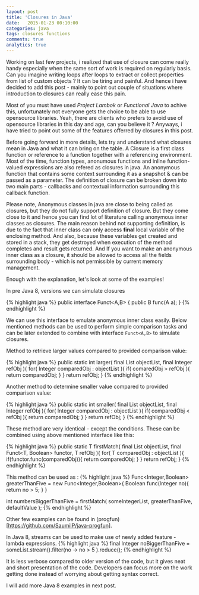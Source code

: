 ```yaml
---
layout: post
title: 'Closures in Java'
date:   2015-01-23 00:10:00
categories: java
tags: closures functions
comments: true
analytics: true
---
```


Working on last few projects, i realized that use of closure can come really handy especially when the same sort of work is required on regularly basis.
Can you imagine writing loops after loops to extract or collect properties from list of custom objects ? It can be tiring and painful. And hence i have decided to add this post - mainly to point out couple of situations where introduction to  closures can really ease this pain.

Most of you must have used <i>Project Lambok</i> or <i>Functional Java</i> to achive this, unfortunately not everyone gets the choice to be able to use opensource libraries. Yeah, there are clients who prefers to avoid use of opensource libraries in this day and age, can you believe it ? Anyways, i have tried to point out some of the features offerred by closures in this post.

Before going forward in more details, lets try and understand what closures mean in Java and what it can bring on the table. 
A Closure is a first class function or reference to a function together with a referencing environment. Most of the time, function types, anonumous functions and inline function-valued expressions are also refered as closures in java. An anonymous function that contains some context surrounding it as a snapshot & can be passed as a parameter. The definition of closure can be broken down into two main parts - callbacks and contextual information surrounding this callback function. 

Please note, Anonymous classes in java are close to being called as closures, but they do not fully support definition of closure. But they come close to it and hence you can find lot of literature calling anonymous inner classes as closures. The main reason behind not supporting definition, is due to the fact that inner class can only access <strong>final</strong> local variable of the enclosing method. And also, because these variables get created and stored in a stack, they get  destroyed when execution of the method completes and result gets returned. And If you want to make an anonymous inner class as a closure, it should be allowed to access all the fields surrounding body - which is not permissible by current memory management.

Enough with the explanation, let's look at some of the examples!

In pre Java 8, versions we can simulate closures

{% highlight java %}
public interface Funct<A,B> {
	public B func(A a);
}
{% endhighlight %}

We can use this interface to emulate anonymous inner class easily. Below mentioned methods can be used to perform simple comparison tasks and can be later extended to combine with interface ```Funct<A,B>``` to simulate closures.

Method to retrieve larger values compared to provided comparison value:

{% highlight java %}
public static int larger( final List<Integer> objectList, final Integer refObj ){
	for( Integer comparedObj : objectList ){
		if( comaredObj > refObj ){
			return comparedObj;
		}
	}
	return refObj;
}
{% endhighlight %}

Another method to determine smaller value compared to provided comparison value:

{% highlight java %}
public static int smaller( final List<Integer> objectList, final Integer refObj ){
	for( Integer comparedObj : objectList ){
		if( comparedObj < refObj ){
			return comparedObj;
		}
	}
	return refObj;
}
{% endhighlight %}

These method are very identical - except the conditions. These can be combined using above mentioned interface like this:

{% highlight java %}
public static <T> T firstMatch( final List<T> objectList, final Funct<T, Boolean> functor, T refObj ){
	for( T comparedObj : objectList ){
		if(functor.func(comparedObj)){
			return comparedObj;
		}
	}
	return refObj;
}
{% endhighlight %}

This method can be used as :
{% highlight java %}
Func<Integer,Boolean> greaterThanFive = new Func<Integer,Boolean>{
	Boolean func(Integer no){
		return no > 5;
	}
}

int numbersBiggerThanFive = firstMatch( someIntegerList, greaterThanFive, defaultValue );
{% endhighlight %}

Other few examples can be found in (progfun)[https://github.com/SaumilP/java-progfun]. 

In Java 8, streams can be used to make use of newly added feature - lambda expressions.
{% highlight java %}
final Integer noBiggerThanFive = someList.stream().filter(no -> no > 5 ).reduce();
{% endhighlight %}

It is less verbose compared to older version of the code, but it gives neat and short presentation of the code.
Developers can focus more on the work getting done instead of worrying about getting syntax correct.

I will add more Java 8 examples in next post.
